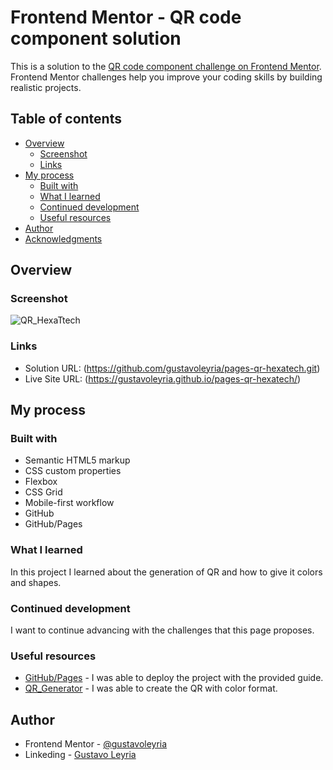 # Frontend Mentor - QR code component solution

This is a solution to the [QR code component challenge on Frontend Mentor](https://www.frontendmentor.io/challenges/qr-code-component-iux_sIO_H). Frontend Mentor challenges help you improve your coding skills by building realistic projects. 

## Table of contents

- [Overview](#overview)
  - [Screenshot](#screenshot)
  - [Links](#links)
- [My process](#my-process)
  - [Built with](#built-with)
  - [What I learned](#what-i-learned)
  - [Continued development](#continued-development)
  - [Useful resources](#useful-resources)
- [Author](#author)
- [Acknowledgments](#acknowledgments)


## Overview

### Screenshot

![QR_HexaTtech](../pages-qr-hexatech/qr-code-component-main/hexatech-desktop.jpg?raw=true "QR HexaTech")

### Links

- Solution URL: (https://github.com/gustavoleyria/pages-qr-hexatech.git)
- Live Site URL: (https://gustavoleyria.github.io/pages-qr-hexatech/)

## My process

### Built with

- Semantic HTML5 markup
- CSS custom properties
- Flexbox
- CSS Grid
- Mobile-first workflow
- GitHub
- GitHub/Pages

### What I learned


In this project I learned about the generation of QR and how to give it colors and shapes.

### Continued development

I want to continue advancing with the challenges that this page proposes.

### Useful resources

- [GitHub/Pages](https://pages.github.com/) - I was able to deploy the project with the provided guide.
- [QR_Generator](https://es.qr-code-generator.com/) - I was able to create the QR with color format.


## Author

- Frontend Mentor - [@gustavoleyria](https://www.frontendmentor.io/profile/gustavoleyria)
- Linkeding - [Gustavo Leyria](https://www.linkedin.com/in/gustavo-leyria-1980/?locale=en_US)

